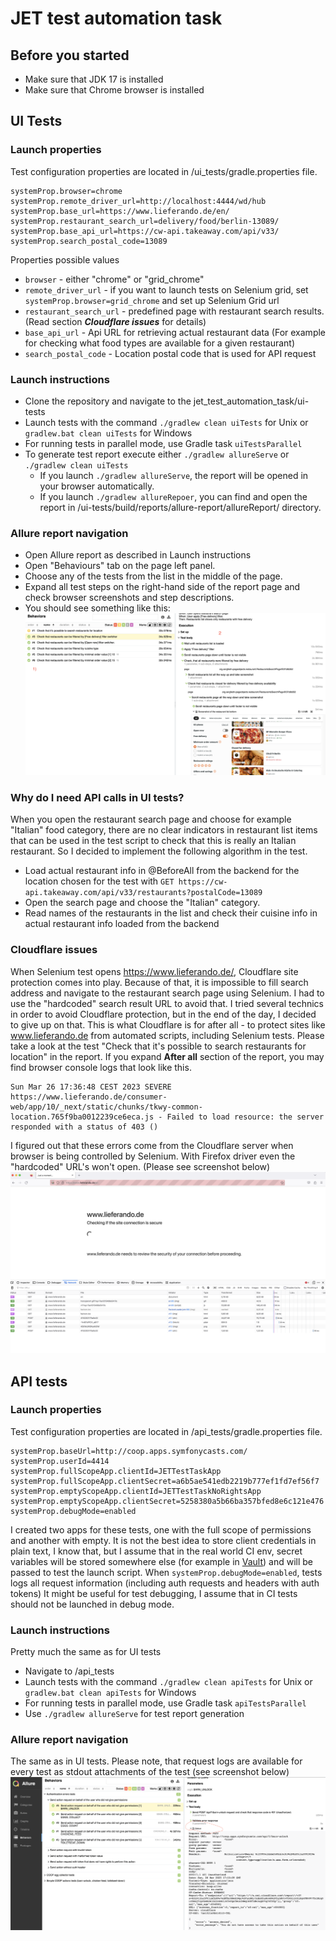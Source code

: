 # JET test automation task
## Before you started
* Make sure that JDK 17 is installed
* Make sure that Chrome browser is installed
## UI Tests
### Launch properties
Test configuration properties are located in /ui_tests/gradle.properties file.
```
systemProp.browser=chrome
systemProp.remote_driver_url=http://localhost:4444/wd/hub
systemProp.base_url=https://www.lieferando.de/en/
systemProp.restaurant_search_url=delivery/food/berlin-13089/
systemProp.base_api_url=https://cw-api.takeaway.com/api/v33/
systemProp.search_postal_code=13089
```
Properties possible values
* `browser` - either "chrome" or "grid_chrome"
* `remote_driver_url` - if you want to launch tests on Selenium grid, set `systemProp.browser=grid_chrome` and set up Selenium Grid url
* `restaurant_search_url` - predefined page with restaurant search results. (Read section ___Cloudflare issues___ for details)
* `base_api_url` - Api URL for retrieving actual restaurant data (For example for checking what food types are available for a given restaurant)
* `search_postal_code` - Location postal code that is used for API request
### Launch instructions
* Clone the repository and navigate to the jet_test_automation_task/ui-tests
* Launch tests with the command `./gradlew clean uiTests` for Unix or `gradlew.bat clean uiTests` for Windows
* For running tests in parallel mode, use Gradle task `uiTestsParallel` 
* To generate test report execute either `./gradlew allureServe` or `./gradlew clean uiTests`
  * If you launch `./gradlew allureServe`, the report will be opened in your browser automatically.
  * If you launch `./gradlew allureRepoer`, you can find and open the report in /ui-tests/build/reports/allure-report/allureReport/ directory.
### Allure report navigation
* Open Allure report as described in Launch instructions
* Open "Behaviours" tab on the page left panel.
* Choose any of the tests from the list in the middle of the page.
* Expand all test steps on the right-hand side of the report page and check browser screenshots and step descriptions.
* You should see something like this:
  ![Expanded report example](readme_images/expanded_report.png)
### Why do I need API calls in UI tests?
When you open the restaurant search page and choose for example "Italian" food category, there are no clear indicators in 
restaurant list items that can be used in the test script to check that this is really an Italian restaurant. 
So I decided to implement the following algorithm in the test.
* Load actual restaurant info in @BeforeAll from the backend for the location chosen for the test with `GET https://cw-api.takeaway.com/api/v33/restaurants?postalCode=13089`
* Open the search page and choose the "Italian" category.
* Read names of the restaurants in the list and check their cuisine info in actual restaurant info loaded from the backend
### Cloudflare issues
When Selenium test opens https://www.lieferando.de/, Cloudflare site protection comes into play. 
Because of that, it is impossible to fill search address and navigate to the restaurant search page using Selenium. I had to use the "hardcoded" search 
result URL to avoid that. I tried several technics in order to avoid Cloudflare protection, but in the end of the day, I decided to give up on that.
This is what Cloudflare is for after all - to protect sites like www.lieferando.de from automated scripts, including Selenium tests.
Please take a look at the test "Check that it's possible to search restaurants for location" in the report. If you expand 
__After all__ section of the report, you may find browser console logs that look like this.
```
Sun Mar 26 17:36:48 CEST 2023 SEVERE https://www.lieferando.de/consumer-web/app/10/_next/static/chunks/tkwy-common-location.765f9ba0012239ce6eca.js - Failed to load resource: the server responded with a status of 403 ()
```
I figured out that these errors come from the Cloudflare server when browser is being controlled by Selenium. With Firefox 
driver even the "hardcoded" URL's won't open. (Please see screenshot below)
![Firefox error](readme_images/firefox_error.png)

## API tests
### Launch properties
Test configuration properties are located in /api_tests/gradle.properties file.
```
systemProp.baseUrl=http://coop.apps.symfonycasts.com/
systemProp.userId=4414
systemProp.fullScopeApp.clientId=JETTestTaskApp
systemProp.fullScopeApp.clientSecret=a6b5ae541edb2219b777ef1fd7ef56f7
systemProp.emptyScopeApp.clientId=JETTestTaskNoRightsApp
systemProp.emptyScopeApp.clientSecret=5258380a5b66ba357bfed8e6c121e476
systemProp.debugMode=enabled
```
I created two apps for these tests, one with the full scope of permissions and another with empty.
It is not the best idea to store client credentials in plain text, I know that, but I assume that in the real world CI env,
secret variables will be stored somewhere else (for example in [Vault](https://docs.gitlab.com/ee/ci/secrets/))
and will be passed to test the launch script.
When `systemProp.debugMode=enabled`, tests logs all request information (including auth requests and headers with auth tokens)
It might be useful for test debugging, I assume that in CI tests should not be launched in debug mode. 
### Launch instructions
Pretty much the same as for UI tests
* Navigate to /api_tests
* Launch tests with the command `./gradlew clean apiTests` for Unix or `gradlew.bat clean apiTests` for Windows
* For running tests in parallel mode, use Gradle task `apiTestsParallel`
* Use `./gradlew allureServe` for test report generation
### Allure report navigation
The same as in UI tests. Please note, that request logs are available for every test as stdout attachments of the test (see screenshot below)
![Expanded report example](readme_images/request_logs.png)
